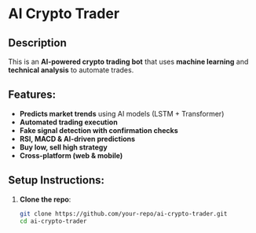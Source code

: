 # AI Crypto Trader 

## Description
This is an **AI-powered crypto trading bot** that uses **machine learning** and **technical analysis** to automate trades.

## Features:
- **Predicts market trends** using AI models (LSTM + Transformer)
- **Automated trading execution**
- **Fake signal detection with confirmation checks**
- **RSI, MACD & AI-driven predictions**
- **Buy low, sell high strategy**
- **Cross-platform (web & mobile)**

## Setup Instructions:
1. **Clone the repo**:
   ```bash
   git clone https://github.com/your-repo/ai-crypto-trader.git
   cd ai-crypto-trader
